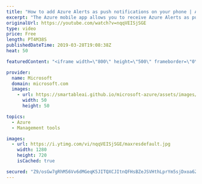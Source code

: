 ```yaml
---
title: "How to add Azure Alerts as push notifications on your phone | Azure Portal Series"
excerpt: "The Azure mobile app allows you to receive Azure Alerts as push notifications on your mobile device. In this video of the Azure Portal “How To” Series, learn how you can setup Azure Alerts such as metric alerts, log analytics, Application Insights, and Activity Log from Azure Monitor on the Azure portal."
originalUrl: https://youtube.com/watch?v=nqqVEISjSGE
type: video
price: Free
length: PT4M38S
publishedDateTime: 2019-03-28T19:08:38Z
heat: 50

featuredContent: "<iframe width=\"800\" height=\"500\" frameborder=\"0\" src=\"https://www.youtube.com/embed/nqqVEISjSGE\" allow=\"accelerometer; autoplay; encrypted-media; gyroscope; picture-in-picture\" allowfullscreen></iframe>"

provider:
  name: Microsoft
  domain: microsoft.com
  images:
    - url: https://smartableai.github.io/microsoft-azure/assets/images/organizations/microsoft.com-50x50.jpg
      width: 50
      height: 50

topics:
  - Azure
  - Management tools

images:
  - url: https://i.ytimg.com/vi/nqqVEISjSGE/maxresdefault.jpg
    width: 1280
    height: 720
    isCached: true

secured: "Z9/osGw7gRhM56Vv6dMGeqK5JITQXCJItnQFHsBZeJSVHthLprYm5sjDxoa6ZSe2m+xXZ4RdNm4AC3n/nHx94udt2kYSHcZJCFou3H1dZgTFlSIiHnwzvCdLTWoKuPPgLlfeLq3EtrzN2pKjtCsnWLRmUeVTOLR+v8+ARq4zZBHEbHXeZTZtTDgGShqNrq2CYwi2a/e7v94JstofYjNBmVrwAraFat8LqUsnwrJZzpM5dcLlPOT2Xy08fEOFV+S9Bny8UYqz4ApyMr9Ofn+tt7MHnqYE//dDFAvTd6dGxiPNj8RB6gwxaehMKhMZyXFUTnx81HUAFjZgJmT7gVBDZy78BbJSm7cVpZ6P43fWaipy5OTOsviUgXcm1HzAa72FHxtjQZXwj/W19LQreZ6saEO8amYBNek7GqJaguDpffs=;BvWPudU753P8yNwTEr1XXA=="
---
```


